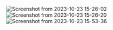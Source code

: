 ![Screenshot from 2023-10-23 15-26-02](https://github.com/Vasu-08/BitcoinExplorer/assets/107955853/45ace7e9-076a-4829-9c93-9fb42f6f6b25)
![Screenshot from 2023-10-23 15-26-20](https://github.com/Vasu-08/BitcoinExplorer/assets/107955853/a5efad95-8b66-45ab-b693-4de4a9fac221)
![Screenshot from 2023-10-23 15-53-36](https://github.com/Vasu-08/BitcoinExplorer/assets/107955853/c840d9cc-69cf-48e0-9675-7f3750bc774a)
